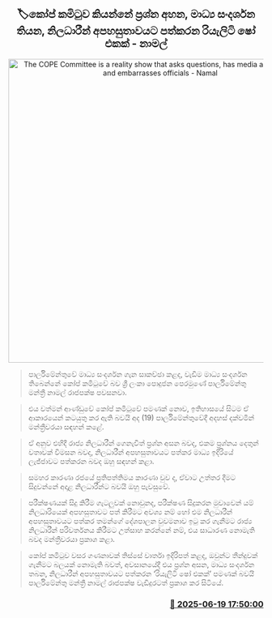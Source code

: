 <p align='center'><b><h2 align='center' title='The COPE Committee is a reality show that asks questions, has media appearances, and embarrasses officials - Namal'>🏷කෝප් කමිටුව කියන්නේ ප්‍රශ්න අහන, මාධ්‍ය සංදර්ශන තියන, නිලධාරීන් අපහසුතාවයට පත්කරන රියැලිටි ෂෝ එකක් - නාමල්</h2></b></p>
<p align='center'><img src='https://helakuru.sgp1.cdn.digitaloceanspaces.com/esana/images/lib/namal-rajapaksa-parliment-new-tt.jpg' width='600' alt='The COPE Committee is a reality show that asks questions, has media appearances, and embarrasses officials - Namal'></p>

> පාර්ලිමේන්තුවේ මාධ්‍ය සංදර්ශන ගැන සාකච්ඡා කළද, වැඩිම මාධ්‍ය සංදර්ශන තිබෙන්නේ කෝප් කමිටුවේ බව ශ්‍රී ලංකා පොදුජන පෙරමුණේ පාර්ලිමේන්තු මන්ත්‍රී නාමල් රාජපක්ෂ පවසනවා.

> එය වත්මන් ආණ්ඩුවේ කෝප් කමිටුවේ පමණක් නොව, ඉතිහාසයේ සිටම ඒ ආකාරයෙන් කටයුතු කර ඇති බවයි අද (19) පාර්ලිමේන්තුවේදී අදහස් දක්වමින් මන්ත්‍රීවරයා සඳහන් කළේ.

> ඒ අනුව එහිදී රාජ්‍ය නිලධාරීන් ගෙනැවිත් ප්‍රශ්න අසන බවද, එකම ප්‍රශ්නය දෙතුන් වතාවක් විමසන බවද, නිලධාරීන් අපහසුතාවයට පත්කර මාධ්‍ය ඉදිරියේ ලැජ්ජාවට පත්කරන බවද ඔහු සඳහන් කළා.

> සමහර කාරණා රජයේ ප්‍රතිපත්තිමය කාරණා වුව ද, ඒවාට උත්තර දීමට සිදුවන්නේ අදාළ නිලධාරීන්ට බවයි ඔහු පැවසුවේ.

> පරීක්ෂණයක් සිදු කිරීම ගැටලුවක් නොවුනද, පරීක්ෂණ සිදුකරන මුවාවෙන් යම් නිලධාරියෙක් අපහසුතාවට පත් කිරීමට අවශ්‍ය නම් හෝ එම නිලධාරීන් අපහසුතාවයට පත්කර තමන්ගේ දේශපාලන වුවමනාව ඉටු කර ගැනීමට රාජ්‍ය නිලධාරීන් පරිවර්තනය කිරීමට උත්සාහ කරන්නේ නම්, එය සාධාරණ නොමැති බවද මන්ත්‍රීවරයා ප්‍රකාශ කළා.

> කෝප් කමිටුව වසර ගණනාවක් තිස්සේ වාර්තා ඉදිරිපත් කළද, ඔවුන්ට තීන්දුවක් ගැනීමට බලයක් නොමැති බවත්, අවසානයේදී එය ප්‍රශ්න අසන, මාධ්‍ය සංදර්ශන තබන, නිලධාරීන් අපහසුතාවයට පත්කරන ‘රියැලිටි ෂෝ එකක්’ පමණක් බවයි පාර්ලිමේන්තු මන්ත්‍රී නාමල් රාජපක්ෂ වැඩිදුරටත් ප්‍රකාශ කර සිටියේ.



<h3 align='right'><a href='https://www.helakuru.lk/esana/p/111173/'>📅 2025-06-19 17:50:00</a></h3>
